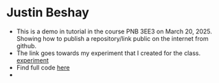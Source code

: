 # Justin Beshay

- This is a demo in tutorial in the course PNB 3EE3 on March 20, 2025. Showing how to publish a repository/link public on the internet from github.
- The link goes towards my experiment that I created for the class. 
[experiment](https://Perception-Lab-PNB3EE3.github.io/beshayJustin/experiment%20code%20final.html)
- Find full code [here]()
- 
